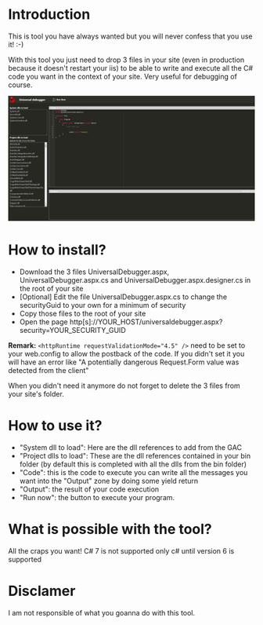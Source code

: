 # Introduction
This is tool you have always wanted but you will never confess that you use it! :-)

With this tool you just need to drop 3 files in your site (even in production because it doesn't restart your iis) to be able to write and execute all the C# code you want in the context of your site.
Very useful for debugging of course.

![Screenshot](/Doc/Screenshot-1.png)

# How to install?
* Download the 3 files UniversalDebugger.aspx, UniversalDebugger.aspx.cs and UniversalDebugger.aspx.designer.cs in the root of your site
* [Optional] Edit the file UniversalDebugger.aspx.cs to change the securityGuid to your own for a minimum of security
* Copy those files to the root of your site
* Open the page http[s]://YOUR_HOST/universaldebugger.aspx?security=YOUR_SECURITY_GUID

**Remark:**
`<httpRuntime requestValidationMode="4.5" />`
need to be set to your web.config to allow the postback of the code. If you didn't set it you will have an error like "A potentially dangerous Request.Form value was detected from the client"

When you didn't need it anymore do not forget to delete the 3 files from your site's folder.

# How to use it?
* "System dll to load": Here are the dll references to add from the GAC
* "Project dlls to load": These are the dll references contained in your bin folder (by default this is completed with all the dlls from the bin folder)
* "Code": this is the code to execute you can write all the messages you want into the "Output" zone by doing some yield return
* "Output": the result of your code execution
* "Run now": the button to execute your program.

# What is possible with the tool?
All the craps you want! C# 7 is not supported only c# until version 6 is supported

# Disclamer
I am not responsible of what you goanna do with this tool.
